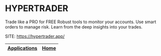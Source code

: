 # HYPERTRADER
 
 Trade like a PRO for FREE
 Robust tools to monitor your accounts. 
 Use smart orders to manage risk. 
 Learn from the deep insights into your trades.
 
 SITE: https://hypertrader.app/

 | [Applications](https://portable-linux-apps.github.io/apps.html) | [Home](https://portable-linux-apps.github.io)
 | --- | --- |
